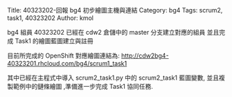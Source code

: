 Title: 40323202-回報 bg4 初步繪圖主機與連結
Category: bg4
Tags: scrum2, task1, 40323202
Author: kmol

bg4 組員 40323202 已經在 cdw2 倉儲中的 master 分支建立對應的組員 並且完成 Task1 的繪圖藍圖建立與註冊

<!-- PELICAN_END_SUMMARY -->

目前所完成的 OpenShift 對應繪圖連結為: <a href="http://cdw2bg4-40323201.rhcloud.com/bg4/scrum1_task1">http://cdw2bg4-40323201.rhcloud.com/bg4/scrum1_task1</a>

其中已經在主程式中導入 scrum2_task1.py 中的 scrum2_task1 藍圖變數, 並且複製範例中的鏈條繪圖 ,準備進一步完成 Task1 協同任務.
